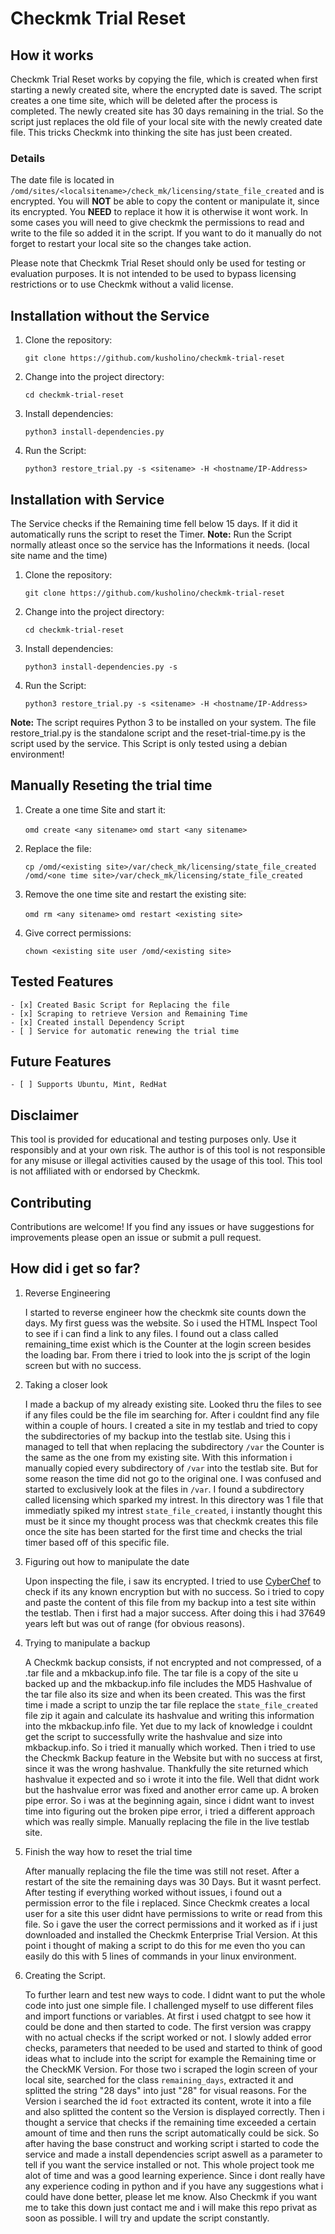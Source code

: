 # Checkmk Trial Reset

## How it works

Checkmk Trial Reset works by copying the file, which is created when first starting a newly created site, where the encrypted date is saved. The script creates a one time site, which will be deleted after the process is completed. The newly created site has 30 days remaining in the trial. So the script just replaces the old file of your local site with the newly created date file. This tricks Checkmk into thinking the site has just been created.

### Details
The date file is located in `/omd/sites/<localsitename>/check_mk/licensing/state_file_created` and is encrypted. You will **NOT** be able to copy the content or manipulate it, since its encrypted. You **NEED** to replace it how it is otherwise it wont work. In some cases you will need to give checkmk the permissions to read and write to the file so added it in the script. If you want to do it manually do not forget to restart your local site so the changes take action.

Please note that Checkmk Trial Reset should only be used for testing or evaluation purposes. It is not intended to be used to bypass licensing restrictions or to use Checkmk without a valid license.

## Installation without the Service
1. Clone the repository:
 
   `git clone https://github.com/kusholino/checkmk-trial-reset`

2. Change into the project directory:
 
   `cd checkmk-trial-reset`

3. Install dependencies:
 
   `python3 install-dependencies.py`

4. Run the Script:
 
   `python3 restore_trial.py -s <sitename> -H <hostname/IP-Address>`

## Installation with Service

The Service checks if the Remaining time fell below 15 days. If it did it automatically runs the script to reset the Timer.
**Note:** Run the Script normally atleast once so the service has the Informations it needs. (local site name and the time)

1. Clone the repository:
 
   `git clone https://github.com/kusholino/checkmk-trial-reset`

2. Change into the project directory:
 
   `cd checkmk-trial-reset`

3. Install dependencies:
 
   `python3 install-dependencies.py -s`

4. Run the Script:
 
   `python3 restore_trial.py -s <sitename> -H <hostname/IP-Address>`

**Note:** The script requires Python 3 to be installed on your system. The file restore_trial.py is the standalone script and the reset-trial-time.py is the script used by the service. This Script is only tested using a debian environment!

## Manually Reseting the trial time

1. Create a one time Site and start it:
 
   `omd create <any sitename>`
   `omd start <any sitename>`

2. Replace the file:
 
   `cp /omd/<existing site>/var/check_mk/licensing/state_file_created /omd/<one time site>/var/check_mk/licensing/state_file_created`

3. Remove the one time site and restart the existing site:
 
   `omd rm <any sitename>`
   `omd restart <existing site>`

4. Give correct permissions:
 
   `chown <existing site user /omd/<existing site>`

## Tested Features
    - [x] Created Basic Script for Replacing the file
    - [x] Scraping to retrieve Version and Remaining Time
    - [x] Created install Dependency Script
    - [ ] Service for automatic renewing the trial time

## Future Features
    - [ ] Supports Ubuntu, Mint, RedHat

## Disclaimer

This tool is provided for educational and testing purposes only. Use it responsibly and at your own risk. The author is of this tool is not responsible for any misuse or illegal activities caused by the usage of this tool. This tool is not affiliated with or endorsed by Checkmk.

## Contributing

Contributions are welcome! If you find any issues or have suggestions for improvements please open an issue or submit a pull request.

## How did i get so far?

1. Reverse Engineering
 
   I started to reverse engineer how the checkmk site counts down the days. My first guess was the website. So i used the HTML Inspect Tool to see if i can find a link to any files. I found out a class called remaining_time exist which is the Counter at the login screen besides the loading bar. From there i tried      to look into the js script of the login screen but with no success.

2. Taking a closer look
 
   I made a backup of my already existing site. Looked thru the files to see if any files could be the file im searching for. After i couldnt find any file within a couple of hours. I created a site in my testlab and tried to copy the subdirectories of my backup into the testlab site. Using this i managed to tell      that when replacing the subdirectory `/var` the Counter is the same as the one from my existing site. With this information i manually copied every subdirectory of `/var` into the testlab site. But for some reason the time did not go to the original one. I was confused and started to exclusively look at the         files in `/var`. I found a subdirectory called licensing which sparked my intrest. In this directory was 1 file that immediatly spiked my intrest `state_file_created`, i instantly thought this must be it since my thought process was that checkmk creates this file once the site has been started for the first         time and checks the trial timer based off of this specific file.

3. Figuring out how to manipulate the date
 
   Upon inspecting the file, i saw its encrypted. I tried to use [CyberChef](https://gchq.github.io/CyberChef/) to check if its any known encryption but with no success. So i tried to copy and paste the content of this file from my backup into a test site within the testlab. Then i first had a major success. After     doing this i had 37649 years left but was out of range (for obvious reasons).

3. Trying to manipulate a backup
 
   A Checkmk backup consists, if not encrypted and not compressed, of a .tar file and a mkbackup.info file. The tar file is a copy of the site u backed up and the mkbackup.info file includes the MD5 Hashvalue of the tar file also its size and when its been created. This was the first time i made a script to unzip      the tar file replace the `state_file_created` file zip it again and calculate its hashvalue and writing this information into the mkbackup.info file. Yet due to my lack of knowledge i couldnt get the script to successfully write the hashvalue and size into mkbackup.info. So i tried it manually which worked. Then    i tried to use the Checkmk Backup feature in the Website but with no success at first, since it was the wrong hashvalue. Thankfully the site returned which hashvalue it expected and so i wrote it into the file. Well that didnt work but the hashvalue error was fixed and another error came up. A broken pipe error.    So i was at the beginning again, since i didnt want to invest time into figuring out the broken pipe error, i tried a different approach which was really simple. Manually replacing the file in the live testlab site.

4. Finish the way how to reset the trial time
 
   After manually replacing the file the time was still not reset. After a restart of the site the remaining days was 30 Days. But it wasnt perfect. After testing if everything worked without issues, i found out a permission error to the file i replaced. Since Checkmk creates a local user for a site this user didnt    have permissions to write or read from this file. So i gave the user the correct permissions and it worked as if i just downloaded and installed the Checkmk Enterprise Trial Version. At this point i thought of making a script to do this for me even tho you can easily do this with 5 lines of commands in your         linux environment. 

5. Creating the Script.
 
   To further learn and test new ways to code. I didnt want to put the whole code into just one simple file. I challenged myself to use different files and import functions or variables. At first i used chatgpt to see how it could be done and then started to code. The first version was crappy with no actual checks     if the script worked or not. I slowly added error checks, parameters that needed to be used and started to think of good ideas what to include into the script for example the Remaining time or the CheckMK Version. For those two i scraped the login screen of your local site, searched for the class                    `remaining_days`, extracted it and splitted the string "28 days" into just "28" for visual reasons. For the Version i searched the id `foot` extracted its content, wrote it into a file and also splitted the content so the Version is displayed correctly. Then i thought a service that checks if the remaining time     exceeded a certain amount of time and then runs the script automatically could be sick. So after having the base construct and working script i started to code the service and made a install dependencies script aswell as a parameter to tell if you want the service installed or not. This whole project took me        alot of time and was a good learning experience. Since i dont really have any experience coding in python and if you have any suggestions what i could have done better, please let me know. Also Checkmk if you want me to take this down just contact me and i will make this repo privat as soon as possible. I will      try and update the script constantly.
